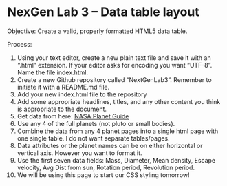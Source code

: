 # NexGen Lab 3 – Data table layout

Objective: Create a valid, properly formatted HTML5 data table.

Process:
<ol>
  <li>Using your text editor, create a new plain text file and save it with an “.html” extension. If your editor asks for encoding you want “UTF-8”. Name the file index.html.</li>
  <li>Create a new Github repository called “NextGenLab3”. Remember to initiate it with a README.md file.</li>
  <li>Add your new index.html file to the repository</li>
  <li>Add some appropriate headlines, titles, and any other content you think is appropriate to the document.</li>
  <li>Get data from here: <a href="http://pds.jpl.nasa.gov/planets/special/planets.htm">NASA Planet Guide</a></li>
  <li>Use any 4 of the full planets (not pluto or small bodies).</li>
  <li>Combine the data from any 4 planet pages into a single html page with one single table. I do not want separate tables/pages.</li>
  <li>Data attributes or the planet names can be on either horizontal or vertical axis. However you want to format it.</li>
  <li>Use the first seven data fields: Mass, Diameter, Mean density, Escape velocity, Avg Dist from sun, Rotation period, Revolution period.</li>
  <li>We will be using this page to start our CSS styling tomorrow!</li>
</ol>

